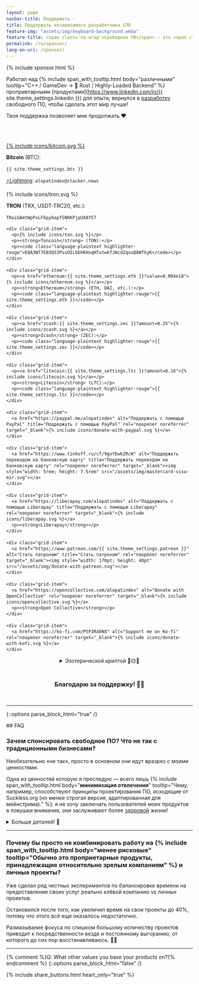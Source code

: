```yaml
---
layout: page
navbar-title: Поддержать ♡
title: Поддержать независимого разработчика СПО
feature-img: "assets/img/keyboard-background.webp"
feature-title: <span class='no-wrap'>Свободное ПО</span> — это <span class='no-wrap'><u>причина</u> того,</span> <span class='no-wrap'>почему я выбрал <u>карьеру</u></span> разработчика <span class='no-wrap'>программного обеспечения</span>
permalink: /ru/sponsor/
lang-en-uri: /sponsor/
---
```

{% include sponsor.html %}

Работал над
{% include span_with_tooltip.html body="различными" tooltip="<span class='no-wrap'>C++ / GameDev</span> → <span class='no-wrap'>🦀 Rust / Highly-Loaded Backend</span>" %}
проприетарными [продуктами](https://www.linkedin.com/in/{{ site.theme_settings.linkedin }}) для опыта;
вернулся в [разработку](https://github.com/alopatindev) <span class='no-wrap'>свободного ПО</span>, чтобы сделать этот мир лучше!

Твоя поддержка позволяет мне <span class='no-wrap'>продолжать ❤️</span>

<!-- div style="display: flex; justify-content: center; padding-bottom: 2rem; margin-top: 0">
  <div class="example" style="max-width: 40rem">
    <h3 style="text-align: center">Как поддержать:</h3>
    <ul style="margin-bottom: 0">
      <li>поделиться этой страницей в соцсетях:</li>
    </ul>
    {% include share_buttons.html no_text=true %}
    <ul>
      <li>нажать ⭐ на страницах понравившихся <a href="https://github.com/alopatindev">проектов</a>
        <ul>
          <li>поделиться проектами со своими друзьями/коллегами</li>
          <li>помочь конкретно мелкому проекту <a href="https://github.com/cargo-limit/cargo-limit#support"><img style="display: inline-block; vertical-align: middle; width: 1.4rem; height: 1.4rem" src="/assets/img/cargo-limit.svg">cargo-limit</a></li>
        </ul>
      </li>
      <li class="padding-top-small">общими донатами на всё что я {% include span_with_tooltip.html body="произвожу" tooltip="Разработку свободного ПО <span class='no-wrap'>и периодического</span> <span class='no-wrap'>выпуска контента</span>" %}:</li>
    </ul>
  </div>
</div -->

<div class="donation-container" style="margin-top: 4rem">
  <div class="grid-container">
    <div class="grid-item">
      <p style="margin-bottom: 0.7em"><a href="bitcoin:{{ site.theme_settings.btc }}?amount=0.0002">{% include icons/bitcoin.svg %}</a></p>
      <p style="margin-bottom: 0"><strong>Bitcoin</strong> (BTC):</p>
      <p style="margin-bottom: 0"><code class="language-plaintext highlighter-rouge">{{ site.theme_settings.btc }}</code></p>
      <p><a href="https://zapper.nostrapps.org/zap?id={{ site.theme_settings.nostr.npub }}&amount=20000" target="_blank">⚡Lightning</a>: <code class="language-plaintext highlighter-rouge">alopatindev@stacker.news</code></p>
    </div>
    <div class="grid-item">
      <p>{% include icons/tron.svg %}</p>
      <p><strong>TRON</strong> (TRX, USDT-TRC20, etc.):</p>
      <p><code class="language-plaintext highlighter-rouge">TRaiGAmtWpPxLF6py6apfSNKKPjpUXAY57</code></p>
    </div>

    <div class="grid-item">
      <p>{% include icons/ton.svg %}</p>
      <p><strong>Toncoin</strong> (TON):</p>
      <p><code class="language-plaintext highlighter-rouge">EQA3WT7EB3QS3PsxOILbbhKHvqHTxtwkfJWcdZqvuQ8WfkyK</code></p>
    </div>

    <div class="grid-item">
      <p><a href="ethereum:{{ site.theme_settings.eth }}?value=0.004e18">{% include icons/ethereum.svg %}</a></p>
      <p><strong>Ethereum</strong> (ETH, DAI, etc.):</p>
      <p><code class="language-plaintext highlighter-rouge">{{ site.theme_settings.eth }}</code></p>
    </div>

    <div class="grid-item">
      <p><a href="zcash:{{ site.theme_settings.zec }}?amount=0.25">{% include icons/zcash.svg %}</a></p>
      <p><strong>Zcash</strong> (ZEC):</p>
      <p><code class="language-plaintext highlighter-rouge">{{ site.theme_settings.zec }}</code></p>
    </div>

    <div class="grid-item">
      <p><a href="litecoin:{{ site.theme_settings.ltc }}?amount=0.16">{% include icons/litecoin.svg %}</a></p>
      <p><strong>Litecoin</strong> (LTC):</p>
      <p><code class="language-plaintext highlighter-rouge">{{ site.theme_settings.ltc }}</code></p>
    </div>

    <div class="grid-item">
      <a href="https://paypal.me/alopatindev" alt="Поддержать с помощью PayPal" title="Поддержать с помощью PayPal" rel="noopener noreferrer" target="_blank">{% include icons/donate-with-paypal.svg %}</a>
    </div>

    <div class="grid-item">
      <a href="https://www.tinkoff.ru/cf/9gvYEwkZRcW" alt="Поддержать переводом на банковскую карту" title="Поддержать переводом на банковскую карту" rel="noopener noreferrer" target="_blank"><img style="width: 5rem; height: 7.5rem" src="/assets/img/mastercard-visa-mir.svg"></a>
    </div>

    <div class="grid-item">
      <a href="https://liberapay.com/alopatindev" alt="Поддержать с помощью Liberapay" title="Поддержать с помощью Liberapay" rel="noopener noreferrer" target="_blank">{% include icons/liberapay.svg %}</a>
      <p><strong>Liberapay</strong></p>
    </div>

    <div class="grid-item">
      <a href="https://www.patreon.com/{{ site.theme_settings.patreon }}" alt="Стать патроном" title="Стать патроном" rel="noopener noreferrer" target="_blank"><img style="width: 170pt; height: 40pt" src="/assets/img/donate-with-patreon.svg"></a>
    </div>

    <div class="grid-item">
      <a href="https://opencollective.com/alopatindev" alt="Donate with OpenCollective" rel="noopener noreferrer" target="_blank">{% include icons/opencollective.svg %}</a>
      <p><strong>Open Collective</strong></p>
    </div>

    <div class="grid-item">
      <a href="https://ko-fi.com/P5P3R40NX" alt="Support me on Ko-fi" rel="noopener noreferrer" target="_blank">{% include icons/donate-with-kofi.svg %}</a>
    </div>
  </div>
</div>

<p>
  <div style="display: flex; justify-content: center">
    <div class="esoteric-crypto"><details><summary markdown="span">Эзотерической криптой 💎🟡🌚</summary>
      <ul>
        <li><strong>AuroraCoin</strong> (AUR): <code class="language-plaintext highlighter-rouge">AMf189Ap4RqQ71L9YWXE9ZBm8GFTnYSTST</code></li>
        <li><strong>Binance coin</strong> (BNB): <code class="language-plaintext highlighter-rouge">0xff3c912b69d6fc8b0e9bc7bb7ed897557ef5d28f</code></li>
        <li><strong>BitcoinCash</strong> (BCH): <code class="language-plaintext highlighter-rouge">qzpewzlsypp5ld2udvfxxw4yhxmlvzy5ku5rnwvj3e</code></li>
        <li><strong>BitcoinGold</strong> (BTG): <code class="language-plaintext highlighter-rouge">GTp7xTfsCSgMqcniS6AVdFhi1L3Nzh7wvJ</code></li>
        <li><strong>BlockChainCoinX</strong> (XCCX): <code class="language-plaintext highlighter-rouge">XNdPhpWZJjyFFA93pCtvENHeWwiDDK1EHZ</code></li>
        <li><strong>Blocknet</strong> (BLOCK): <code class="language-plaintext highlighter-rouge">BnpacNjCfFWQnKEkJgA2LEY5nGfZyd7q3r</code></li>
        <li><strong>Dash</strong> (DASH): <code class="language-plaintext highlighter-rouge">XgW9K6AVqfjP9u9cTvHZBLj51NP6eRxEqA</code></li>
        <li><strong>DeepOnion</strong> (ONION): <code class="language-plaintext highlighter-rouge">DVMVucBGRbj2Uv9QwQj83MRksQAofhTybv</code></li>
        <li><strong>DigiByte</strong> (DGB): <code class="language-plaintext highlighter-rouge">D7a9ysrXXuhqhkxcSweeMvuB57bu1YbNPd</code></li>
        <li><strong>Dogecoin</strong> (DOGE): <code class="language-plaintext highlighter-rouge">D6hkWmCYgbia6oEcuYCdfsPxpXSyTc2DdU</code></li>
        <li><strong>Emercoin</strong> (EMC): <code class="language-plaintext highlighter-rouge">EKyvkQt5CvLtNdACvATdpedmGAhRqHnsm3</code></li>
        <li><strong>Ethereum Classic</strong> (ETC): <code class="language-plaintext highlighter-rouge">0x4822d96683ac11cdac6dc3389a22076164b30d09</code></li>
        <li><strong>EverGreenCoin</strong> (EGC): <code class="language-plaintext highlighter-rouge">ERcmx7nxHG3s1o7hnC3aQKBU3scJEtDuth</code></li>
        <li><strong>Flux</strong> (FLUX): <code class="language-plaintext highlighter-rouge">t1cvr66T2uL6sZgp3HcLMjYUxedVs9aHJzT</code></li>
        <li><strong>GuapCoin</strong> (GUAP): <code class="language-plaintext highlighter-rouge">GNpUxGUxoMi8VoXm7Peq31fskFSkq8Ahfg</code></li>
        <li><strong>Hivecoin</strong> (HVQ): <code class="language-plaintext highlighter-rouge">HRCsmcRFFgDHLeUwJgKxEoKwuHNgdSkLoe</code></li>
        <li><strong>Komodo</strong> (KMD): <code class="language-plaintext highlighter-rouge">RKb2vZewxuNMMuSVinz4mbRZn9GJTyDc59</code></li>
        <li><strong>Monero</strong> (XMR): <code class="language-plaintext highlighter-rouge">45H6MXry6cqS4zwsPBsotx8dBSB9zvnnnbxdkqrCmYH2Rh1hsDKBsjoP67Er966wWBD7awbubMEWx1WfSaRyKFgVCjEKunT</code></li>
        <li><strong>NameCoin</strong> (NMC): <code class="language-plaintext highlighter-rouge">N66EC4gqfjrw6k64URsYX3NDzmESFuGXL6</code></li>
        <li><strong>Novacoin</strong> (NVC): <code class="language-plaintext highlighter-rouge">4ZPNP6hr5GWdSnvxYvswtfCnMUokrtyWP7</code></li>
        <li><strong>PIVX</strong> (PIVX): <code class="language-plaintext highlighter-rouge">DPLE8djj5cZpXmHn361G56Q3m4Wcygx96k</code></li>
        <li><strong>Peercoin</strong> (PPC): <code class="language-plaintext highlighter-rouge">PDUbcDVQgDkrqTidtUdrRMt5FVawnutnzr</code></li>
        <li><strong>PostCoin</strong> (POST): <code class="language-plaintext highlighter-rouge">PNPn16AU9Jp6MX3CLEMitCX4XX3w5BdDvM</code></li>
        <li><strong>Qtum</strong> (QTUM): <code class="language-plaintext highlighter-rouge">QMMvbdKcaAmeThHsXjWUUTYFMB5Si6cZaS</code></li>
        <li><strong>Radiant</strong> (RXD): <code class="language-plaintext highlighter-rouge">19VwKwXYQkMuLGykrPW12njve1xEnAH2cz</code></li>
        <li><strong>Raptoreum</strong> (RTM): <code class="language-plaintext highlighter-rouge">RGLagv2pAjJ3rfoUC4kJFtVw5ogRRBNYYq</code></li>
        <li><strong>Ravencoin</strong> (RVN): <code class="language-plaintext highlighter-rouge">R9WVSimFV1HnbrLGo8zzQiaNWwnwt7Y3Ui</code></li>
        <li><strong>ReddCoin</strong> (RDD): <code class="language-plaintext highlighter-rouge">Rt4NQRZepSm9wERw4ZhgQaM1PHzschzaXE</code></li>
        <li><strong>SmartHoldem</strong> (STH): <code class="language-plaintext highlighter-rouge">SUxHKRsZC9Jv3T3zxPoq9Sq5pMpT9me4rg</code></li>
        <li><strong>Vericoin</strong> (VRC): <code class="language-plaintext highlighter-rouge">VKfmNKqgcwHk9CgPbsCnWJH2crVVq47g75</code></li>
        <li><strong>Vertcoin</strong> (VTC): <code class="language-plaintext highlighter-rouge">Vh6GcgW2DQ7ZGpHhbt44Ru482YZFNcVXuX</code></li>
        <li><strong>WAVES</strong> (WAVES): <code class="language-plaintext highlighter-rouge">3PJwsjYtoBujKM1SDxFZJZfU46C88vvsXrA</code></li>
        <li><strong>eXperience</strong> (XP): <code class="language-plaintext highlighter-rouge">PJGQhytWiPsQebgt1xAJwTdiMF333S4Eje</code></li>
      </ul>
    </details></div>
  </div>
</p>

<h3 style="text-align: center; padding-top: 1rem">Благодарю за поддержку! 🙏🏼</h3>
<br>

---

{::options parse_block_html="true" /}
<div class="faq">
## FAQ

### Зачем спонсировать свободное ПО? Что не так с традиционными бизнесами?
Необязательно «не так», просто в основном они идут вразрез с моими ценностями.

Одна из ценностей которую я преследую — всего лишь
{% include span_with_tooltip.html body="**минимизация отвлечения**" tooltip="Чему, например, способствуют принципы проектирования ПО, исходящие от Suckless.org (но менее строгая версия, адаптированная для мейнстрима)." %}:
<span class='no-wrap'>я не хочу</span>
заключать пользователей моих продуктов в ловушки внимания, они заслуживают более [здоровой](https://www.ncbi.nlm.nih.gov/pmc/articles/PMC4183915/) жизни!

<details><summary markdown="span">Больше деталей! 🤯</summary>
{% include quote-small.html text="Почему же так сложно выразить<br>одну лишь эту ценность в коммерческих продуктах?" %}

Я воспринимаю три типичных карьерных пути следующим образом:
<div class="pros-cons">
<h4>1. Работа на традиционную компанию/компании в качестве фрилансера/сотрудника</h4>
- Плюсы:
    - 👍 возможность практиковать программную инженерию
        - идеально для получения начального опыта разработки
    - 👍 возможность выбирать компании с учетом их потенциального уровня зрелости
        - правда в весьма удручающем диапазоне 🫤
    - 👍 как правило нет гемора с устойчивостью
- Минусы:
    - 🤦‍♂️ (почти) **нет контроля** над высокоуровневыми решениями
        - компания наверняка будет делать какие-то неэтичные вещи по вполне обоснованным причинам

<h4>2. Работа над личными проектами</h4>
- Плюсы:
    - 👍 идеально для тех, кто уже имеет достаточно {% include span_with_tooltip.html large="true" body="опыта разработки" tooltip="И ужасно для неопытных разработчиков. Не стоит застревать на личных <span class='no-wrap'>OSS-проектах</span>, если совсем нет корпоративного опыта работы. Этим мы подкармливаем стереотип о том, что OSS разработанный <span class='no-wrap'>индивидуумами — это</span> всё равно что OSS разработанный неопытными студентами." %}
    - 👍 полный контроль над принятием решений
        - возможность выразить ничем неограниченные этические ценности с самого начала
        - свобода {% include span_with_tooltip.html large="true" body="инноваций" tooltip="<i>Технически</i> можно использовать всё что на самом деле актуально пользователю сегодня (включая банальщину, вроде аутентификации с помощью одноразовой ссылки, пришедшей чем-нибудь более надежным и безопасным чем SMS), в то время как типичная коммерческая организация (например банк) часто выберет отклонить инновацию в пользу ужасной доминирующей технологии, по разным «рациональным» причинам. Или вообще запихнёт нерелевантные популярные технологии в свой продукт, чтоб «лучше продавалось» 🤦‍♂️" %}
- Минусы:
    - 💀 чрезвычайно сложная устойчивость

<h4>3. Открытие традиционной компании</h4>
- Плюсы:
    - 👍 некоторый контроль над принятием решений
        - ограничен демократией, размазанной по (со)учредителям компании
        - всё же некоторые из этих соучредителей *зачастую* могут внезапно оказаться психопатичными детьми-переростками 💀
            - какие же решения такая компания будет принимать в этом случае?
- Минусы:
    - 🤦‍♂️ слишком много управления, тяжело заниматься непосредственно разработкой ПО в качестве учредителя компании
    - 🤦‍♂️ очень тяжело сделать компанию устойчивой
    - 💀 **паразитирующие выживательные ценности** на неизвестный период времени
        - компания редко дозревает до тех этапов, когда становится актуально выражать достаточно высокие этические ценности (не вредя устойчивости компании).
</div>

<div class="example">
#### Некоторые примеры паразитирования в типичных коммерческих продуктах:
1. Намеренные (зачастую выживательные) **манипулятивные техники**:
    - навязчивая реклама и нотификации
        - *«У нас есть что-то еще для Вас!»*, когда пользователь собирается закрыть страницу
        - внезапная громкая реклама посередь спокойной релаксирующей медитативной музыки
    - внезапное [появление](https://en.wikipedia.org/wiki/Clickjacking#Clickjacking_categories) нежелательной кнопки в той позиции, куда пользователь намеревался нажать
    - замена нормальной службы поддержки отмороженным чат-бот симулякром, который умеет выдавать лишь ограниченный набор {% include span_with_tooltip.html large="true" body="бесполезных вариантов фидбэка" tooltip="В срочной ситуации клиент не сможет зарепортить реальную возникшую проблему, не сможет проконтактировать с человеком и потратит кучу времени на попытку хоть чего-то добиться от бота, блуждая по его <span class='no-wrap'>запутанным меню</span> или даже получит мгновенное автоматическое закрытие реальной существующей проблемы со смешной отговоркой" %}

2. Жесткие намеренные манипулятивные техники, подозрительно напоминающие **мошенничество**, однако существующие как нечто легальное из-за плохой регуляции:
    - включение бесполезных {% include span_with_tooltip.html body="платных услуг втихаря" tooltip="Мобильные операторы <span class='no-wrap'>обожают это</span>" %}
    - намеренное переусложнение UI, которое {% include span_with_tooltip.html body="ведет к ошибкам" tooltip="Шлет деньги не с той валютой, включает нежелательные платные сервисы и т.д." %}
    - полное {% include span_with_tooltip.html body="забивание" tooltip="Назови хотя бы одну страховую компанию для цифровых кочевников, которая бы этим не грешила сегодня" %} на предоставление оплаченной услуги по абсурдной причине.
</div>

<p style="margin-bottom: 0">Если бы я хотел открыть традиционную компанию, то даже в качестве достаточно этичного учредителя мне скорее всего в какие-то моменты приходилось бы выбирать между:</p>
- реализацией подобного паразитирования
- или закрытия организации, т.к. иначе выжить она вряд ли сможет.

{% include quote-small.html text="Устойчивые организации<br>медленно растут <span class='no-wrap'>по стадиям развития</span>" %}

Часто они застревают в [бесконечном](https://www.pcworld.com/article/418693/mozilla-nixes-firefox-os-bowing-out-of-mobile-race.html) [выживательном](https://www.zdnet.com/article/programming-language-rust-mozilla-job-cuts-have-hit-us-badly-but-heres-how-well-survive/) кошмаре.
Некоторые сталкиваются с конфликтами между соучредителями, которые могут привести к разрушению {% include span_with_tooltip.html body="основных ценностей" tooltip="Как в случае с OpenAI, которая больше никакая не «Open»" %} организации [разными](https://en.wikipedia.org/wiki/Contributor_License_Agreement#Relicensing_controversy) [способами](https://www.youtube.com/watch?v=gutR_LNoZw0) или, что иронично, даже к **изгнанию** [основных](https://en.wikipedia.org/wiki/Removal_of_Sam_Altman_from_OpenAI) [лидеров](https://www.thecorporategovernanceinstitute.com/insights/case-studies/why-did-apples-board-fire-steve-jobs-in-1985/)!

Есть большой шанс так и не получить возможность сделать хоть что-то действительно этическое в качестве организации, несмотря на длительные болезненные старания по ее выращиванию.

### Банальное невежество
Организации естественным образом делегируют {% include span_with_tooltip.html body="менее важные вещи" tooltip="Либо вещи которые <strong>выглядят</strong> менее важно" %} командам, которые с радостью копируют стрёмные разрушительные идеи, по разным убедительным отговоркам: скопировать их дешевле, они уже реализованы у конкурентов и т.п.

<div class="example">
#### Примеры плохих/устаревших (но парадоксально популярных) инженерных «решений»:
- scrolljacking
- бесполезная и слишком <a href="https://www.facebook.com/help/124895950923762" target="_blank">детализированная</a> документация, которая быстро {% include span_with_tooltip.html large="true" body="устаревает" tooltip="Вместо того чтобы поддерживать такую «документацию», дешевле бы было превратить ее в ссылку, которая выполняет прыжок к якорю и подсвечивает конкретное поля ввода" %}
- внезапные неотключаемые {% include span_with_tooltip.html body="нотификации" tooltip="В частности «GDPR cookies бла-бла-бла», которая является результатом кривой регуляции" %}/тултипы/туториалы/объявления о новой функциональности
- [бесполезные](https://github.com/notune/captcha-solver#readme) капчи, которые хоронят твоё драгоценное [состояние потока](https://habr.com/ru/articles/346876/#i-v-chem-smysl)
    - за исключением чего-то вроде DDoS-аттак уже не осталось никакой причины пытаться {% include span_with_tooltip.html body="различать ботов" tooltip="С чем и зачем мы боремся? Мы свидетельствуем период истории, когда роботы <i>потенциально</i> могут даже стать полноценными членами общества" %} от людей
    - иронично то, что компании навроде OpenAI/Google/Cloudflare/etc. тратят своё время на улучшение детекта ботов
        - они могли бы даже **монетизировать** трафик ботов, превратив их в ~~[крипто-ферму](https://github.com/mCaptcha/mCaptcha#readme)~~ движок распределенного браузерного [ML-инференса](https://github.com/xenova/transformers.js#readme), или что-либо еще более экологичное, как для человеческой ментальности, так и для их бизнеса
- переусложнение всех подряд нативных GUI-приложений путем превращения их в очередные веб-браузеры
    - это фрактал проблем; одна из них — такой софт неизбежно становится забагованным (и зачастую {% include span_with_tooltip.html body="тормознутым" tooltip="Заметно на любом наиболее быстром железе сегодняшнего и завтрашнего дня" %})
        - иногда до той степени, когда его становится невозможно использовать без потерь концентрации и постоянного раздражения
- антипаттерны в оффлайне, такие как колокольчик в {% include span_with_tooltip.html body="микроволновке" tooltip="Слава Богу у нас всё еще нет <span class='no-wrap'>«Умных» Чайников</span>, которые также орут неотключаемым колоклом и заодно клянчут месячную подписку на <span class='brand'>Премиальные объемы</span> и <span class='brand'>Платинумовую скорость закипания</span>" %}, который ухудшает качество сна твоих соседей
    - вспоминается еще один популярный (но ортогональный) антипаттерн: *синий* светодиод (например на корпусе кондиционера), ухудшающий качество твоего сна.
</div>

{% include quote-small.html text="Так почему же я <span class='no-wrap'>выбираю работать</span> <span class='no-wrap'>над личными проектами,</span> <span class='no-wrap'>в качестве индивидуума?</span>" %}

Из-за *возможности* обойтись без всего этого паразитирования {% include span_with_tooltip.html body="с самого начала" tooltip="В обмен на риск своей собственной устойчивости" %}.
</details>

---

### Почему бы просто не комбинировать работу на {% include span_with_tooltip.html body="менее рисковые" tooltip="Обычно это проприетарные продукты, принадлежащие относительно зрелым компаниям" %} и личные проекты?
Уже сделал ряд честных экспериментов по балансировке времени на предоставление своих услуг реально клёвой компанию vs личных проектов.

Остановился после того, как увеличил время на свои проекты до 40%, потому что этого всё еще оказалось недостаточно.

Размазывание фокуса по слишком большому количеству проектов
приводит к посредственности везде и постоянному выгоранию, от которого до сих пор восстанавливаюсь. 🧘‍♂️

---

{% comment %}Q: What other values you base your products on?{% endcomment %}
{::options parse_block_html="false" /}
</div>

{% include share_buttons.html heart_only="true" %}
<br>
